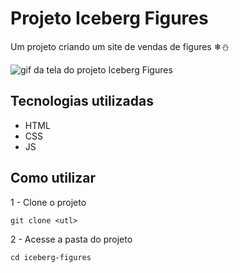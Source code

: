 # Projeto Iceberg Figures
Um projeto criando um site de vendas de figures ❄⛄

<img src="./src/imagem/iceberg-figures.gif" alt="gif da tela do projeto Iceberg Figures">

## Tecnologias utilizadas

- HTML
- CSS
- JS

## Como utilizar

1 - Clone o projeto
```
git clone <utl>
```
2 - Acesse a pasta do projeto
```
cd iceberg-figures
```
